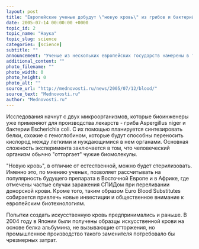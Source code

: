 ```yaml
---
layout: post
title: "Европейские ученые добудут \"новую кровь\" из грибов и бактерий"
date: 2005-07-14 00:00:00 +0000
topic_id: 2
topic_name: "Наука"
topic_slug: science
categories: [science]
subtitle: ""
announcement: "Ученые из нескольких европейских государств намерены в течение трех лет с помощью грибов и бактерий создать универсальный заменитель крови, сообщает EurekAlert. Пока в проекте Euro Blood Substitutes участвуют 12 институтов, а координационный центр находится в Ноттингэмском университете. Цель нового проекта - сделать переливание более безопасным, поскольку использование донорской крови связано с высокими рисками, в частности, из-за повсеместного распространения СПИДа."
additional_content: ""
photo_filename: ""
photo_width: 0
photo_height: 0
photo_alt: ""
source_url: "http://mednovosti.ru/news/2005/07/12/blood/"
source_text: "Mednovosti.ru"
author: "Mednovosti.ru"
---
```

Исследования начнут с двух микроорганизмов, которые биоинженеры уже применяют для производства лекарств - гриба Aspergillus niger и бактерии Escherichia coli. С их помощью планируется синтезировать белки, схожие с гемоглобином, которые будут способны переносить кислород между легкими и нуждающимися в нем органами. Основная сложность эксперимента заключается в том, что человеческий организм обычно "отторгает" чужие биомолекулы.

"Новую кровь", в отличие от естественной, можно будет стерилизовать. Именно это, по мнению ученых, позволяет рассчитывать на популярность будущего препарата в Восточной Европе и в Африке, где отмечены частые случаи заражения СПИДом при переливании донорской крови. Кроме того, таким образом Euro Blood Substitutes собирается привлечь новые инвестиции и общественное внимание к европейским биотехнологиям.

Попытки создать искусственную кровь предпринимались и раньше. В 2004 году в Японии были получены образцы искусственной крови на основе белка альбумина, не вызывающие отторжения, но промышленное производство такого заменителя потребовало бы чрезмерных затрат.
